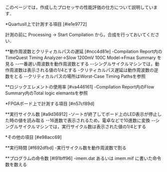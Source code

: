 このページでは，作成したプロセッサの性能評価の仕方について説明しています．

*QuartusII上で計測する項目 [#ie1e9772]

計測の前に Processing -> Start Compilation から，合成を行っておいてください．

**動作周波数とクリティカルパスの遅延 [#ncc4d81e]
-Compilation Report内のTimeQuest Timing Analyzer→Slow 1200mV 100C Model→Fmax Summary を見る
--一番遅い周波数を動作周波数とする
--シングルサイクルマシンでは，動作周波数は表示される値の1/4とする
-クリティカルパス遅延は動作周波数の逆数をとる
--クリティカルパスの場所はWorst-Case Timing Pathsを参照

**ロジックエレメントの使用率 [#va446161]
-Compilation Report内のFlow Summary内のTotal logic elemantsを参照

*FPGAボード上で計測する項目 [#n57cf89d]

**実行サイクル数 [#a9d36912]
-ソートが終了してボード上のLED表示が停止した時の値を読み取る
--16進数で表示されるため，電卓などで10進数に変換
--シングルサイクルマシンでは，実行サイクル数は表示された値の1/4とする

*その他の項目 [#e98acc69]

**実行時間 [#f692dfbd]
-実行サイクル数を動作周波数で割る

**プログラムの命令数 [#l91bff96]
-imem.dat あるいは imem.mif に書いた命令数を数える
